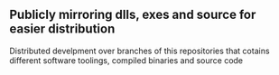 ## Publicly mirroring dlls, exes and source for easier distribution
Distributed develpment over branches of this repositories that cotains different software toolings, compiled binaries and source code
